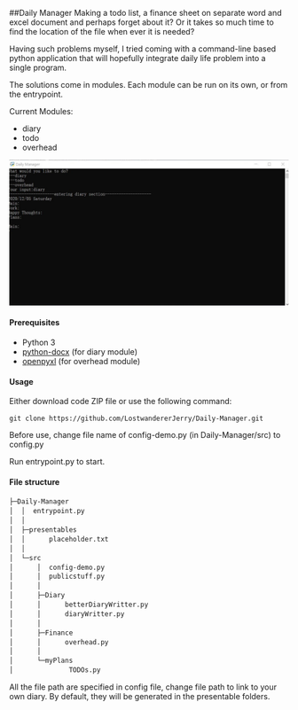 ##Daily Manager
Making a todo list, a finance sheet on separate word and excel document and perhaps forget about it?
Or it takes so much time to find the location of the file when ever it is needed?

Having such problems myself, I tried coming with a command-line based python application that will hopefully integrate daily life problem into a single program.

The solutions come in modules. Each module can be run on its own, or from the entrypoint.

Current Modules:
* diary
* todo
* overhead

![Screenshot](screenshot.jpg)

#### Prerequisites
* Python 3
* [python-docx](https://python-docx.readthedocs.io/en/latest/user/install.html) (for diary module)
* [openpyxl](https://openpyxl.readthedocs.io/en/stable/) (for overhead module)

#### Usage
Either download code ZIP file or use the following command:
```buildoutcfg
git clone https://github.com/LostwandererJerry/Daily-Manager.git
```

Before use, change file name of config-demo.py (in Daily-Manager/src) to config.py

Run entrypoint.py to start.

#### File structure
```bash
├─Daily-Manager
│  │  entrypoint.py
│  │
│  ├─presentables
│  │      placeholder.txt
│  │
│  └─src
│      │  config-demo.py
│      │  publicstuff.py
│      │
│      ├─Diary
│      │      betterDiaryWritter.py
│      │      diaryWritter.py
│      │
│      ├─Finance
│      │      overhead.py
│      │
│      └─myPlans
│              TODOs.py
```
All the file path are specified in config file, change file path to link to your own diary.
By default, they will be generated in the presentable folders.